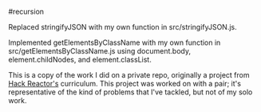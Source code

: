 #recursion

Replaced stringifyJSON with my own function in src/stringifyJSON.js.

Implemented getElementsByClassName with my own function in src/getElementsByClassName.js using document.body, element.childNodes, and element.classList.

This is a copy of the work I did on a private repo, originally a project from
[Hack Reactor's](http://hackreactor.com) curriculum. This project was worked
on with a pair; it's representative of the kind of problems that I've tackled,
but not of my solo work.
